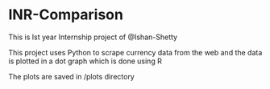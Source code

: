 # INR-Comparison
This is Ist year Internship project of @Ishan-Shetty

This project uses Python to scrape currency data from the web and the data is plotted in a dot graph which is done using R

The plots are saved in /plots directory

